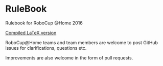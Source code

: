 RuleBook
========

Rulebook for RoboCup @Home 2016

[Compiled LaTeX version](http://latex.aslushnikov.com/compile?git=git://github.com/RoboCupAtHome/RuleBook.git&target=Rulebook.tex)

RoboCup@Home teams and team members are welcome to post GitHub issues for clarifications, questions etc. 

Improvements are also welcome in the form of pull requests. 
